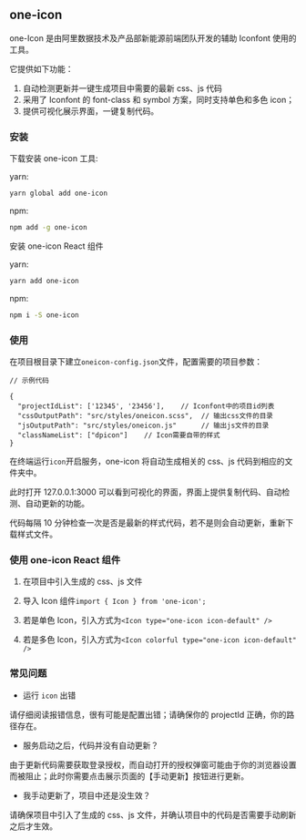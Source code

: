 ## one-icon

one-Icon 是由阿里数据技术及产品部新能源前端团队开发的辅助 Iconfont 使用的工具。

它提供如下功能：

1. 自动检测更新并一键生成项目中需要的最新 css、js 代码
2. 采用了 Iconfont 的 font-class 和 symbol 方案，同时支持单色和多色 icon；
3. 提供可视化展示界面，一键复制代码。

### 安装

下载安装 one-icon 工具:

yarn:

```sh
yarn global add one-icon
```

npm:

```sh
npm add -g one-icon
```

安装 one-icon React 组件

yarn:

```sh
yarn add one-icon
```

npm:

```sh
npm i -S one-icon
```

### 使用

在项目根目录下建立`oneicon-config.json`文件，配置需要的项目参数：

```
// 示例代码

{
  "projectIdList": ['12345', '23456'],    // Iconfont中的项目id列表
  "cssOutputPath": "src/styles/oneicon.scss",  // 输出css文件的目录
  "jsOutputPath": "src/styles/oneicon.js"      // 输出js文件的目录
  "classNameList": ["dpicon"]    // Icon需要自带的样式
}
```

在终端运行`icon`开启服务，one-icon 将自动生成相关的 css、js 代码到相应的文件夹中。

此时打开 127.0.0.1:3000 可以看到可视化的界面，界面上提供复制代码、自动检测、自动更新的功能。

代码每隔 10 分钟检查一次是否是最新的样式代码，若不是则会自动更新，重新下载样式文件。

### 使用 one-icon React 组件

1.  在项目中引入生成的 css、js 文件

2.  导入 Icon 组件`import { Icon } from 'one-icon';`

3.  若是单色 Icon，引入方式为`<Icon type="one-icon icon-default" />`

4.  若是多色 Icon，引入方式为`<Icon colorful type="one-icon icon-default" />`

### 常见问题

- 运行 `icon` 出错

请仔细阅读报错信息，很有可能是配置出错；请确保你的 projectId 正确，你的路径存在。

- 服务启动之后，代码并没有自动更新？

由于更新代码需要获取登录授权，而自动打开的授权弹窗可能由于你的浏览器设置而被阻止；此时你需要点击展示页面的【手动更新】按钮进行更新。

- 我手动更新了，项目中还是没生效？

请确保项目中引入了生成的 css、js 文件，并确认项目中的代码是否需要手动刷新之后才生效。
